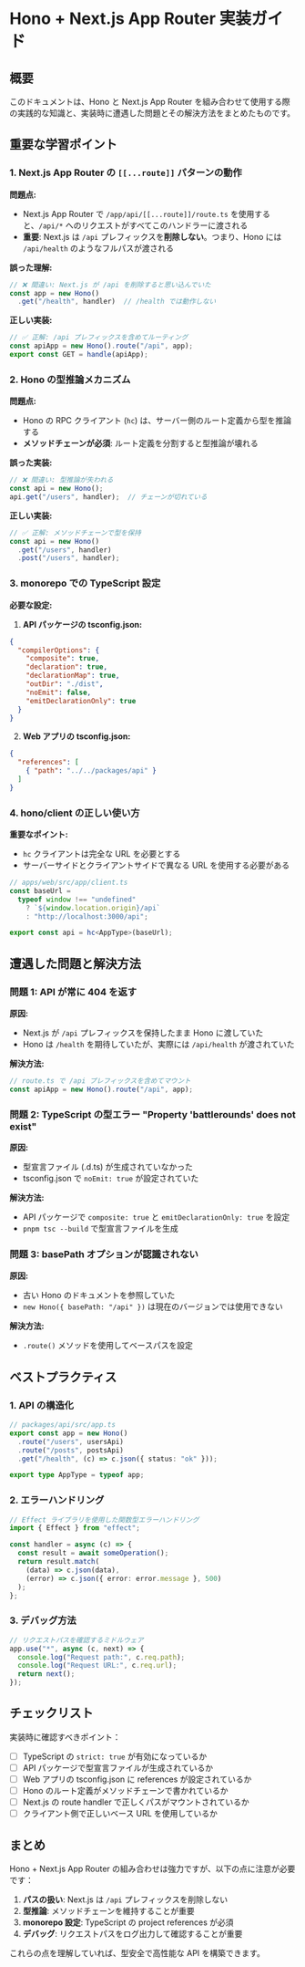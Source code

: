 # Hono + Next.js App Router 実装ガイド

## 概要
このドキュメントは、Hono と Next.js App Router を組み合わせて使用する際の実践的な知識と、実装時に遭遇した問題とその解決方法をまとめたものです。

## 重要な学習ポイント

### 1. Next.js App Router の `[[...route]]` パターンの動作

**問題点:**
- Next.js App Router で `/app/api/[[...route]]/route.ts` を使用すると、`/api/*` へのリクエストがすべてこのハンドラーに渡される
- **重要**: Next.js は `/api` プレフィックスを**削除しない**。つまり、Hono には `/api/health` のようなフルパスが渡される

**誤った理解:**
```typescript
// ❌ 間違い: Next.js が /api を削除すると思い込んでいた
const app = new Hono()
  .get("/health", handler)  // /health では動作しない
```

**正しい実装:**
```typescript
// ✅ 正解: /api プレフィックスを含めてルーティング
const apiApp = new Hono().route("/api", app);
export const GET = handle(apiApp);
```

### 2. Hono の型推論メカニズム

**問題点:**
- Hono の RPC クライアント (`hc`) は、サーバー側のルート定義から型を推論する
- **メソッドチェーンが必須**: ルート定義を分割すると型推論が壊れる

**誤った実装:**
```typescript
// ❌ 間違い: 型推論が失われる
const api = new Hono();
api.get("/users", handler);  // チェーンが切れている
```

**正しい実装:**
```typescript
// ✅ 正解: メソッドチェーンで型を保持
const api = new Hono()
  .get("/users", handler)
  .post("/users", handler);
```

### 3. monorepo での TypeScript 設定

**必要な設定:**

1. **API パッケージの tsconfig.json:**
```json
{
  "compilerOptions": {
    "composite": true,
    "declaration": true,
    "declarationMap": true,
    "outDir": "./dist",
    "noEmit": false,
    "emitDeclarationOnly": true
  }
}
```

2. **Web アプリの tsconfig.json:**
```json
{
  "references": [
    { "path": "../../packages/api" }
  ]
}
```

### 4. hono/client の正しい使い方

**重要なポイント:**
- `hc` クライアントは完全な URL を必要とする
- サーバーサイドとクライアントサイドで異なる URL を使用する必要がある

```typescript
// apps/web/src/app/client.ts
const baseUrl =
  typeof window !== "undefined"
    ? `${window.location.origin}/api`
    : "http://localhost:3000/api";

export const api = hc<AppType>(baseUrl);
```

## 遭遇した問題と解決方法

### 問題 1: API が常に 404 を返す

**原因:** 
- Next.js が `/api` プレフィックスを保持したまま Hono に渡していた
- Hono は `/health` を期待していたが、実際には `/api/health` が渡されていた

**解決方法:**
```typescript
// route.ts で /api プレフィックスを含めてマウント
const apiApp = new Hono().route("/api", app);
```

### 問題 2: TypeScript の型エラー "Property 'battlerounds' does not exist"

**原因:**
- 型宣言ファイル (.d.ts) が生成されていなかった
- tsconfig.json で `noEmit: true` が設定されていた

**解決方法:**
- API パッケージで `composite: true` と `emitDeclarationOnly: true` を設定
- `pnpm tsc --build` で型宣言ファイルを生成

### 問題 3: basePath オプションが認識されない

**原因:**
- 古い Hono のドキュメントを参照していた
- `new Hono({ basePath: "/api" })` は現在のバージョンでは使用できない

**解決方法:**
- `.route()` メソッドを使用してベースパスを設定

## ベストプラクティス

### 1. API の構造化

```typescript
// packages/api/src/app.ts
export const app = new Hono()
  .route("/users", usersApi)
  .route("/posts", postsApi)
  .get("/health", (c) => c.json({ status: "ok" }));

export type AppType = typeof app;
```

### 2. エラーハンドリング

```typescript
// Effect ライブラリを使用した関数型エラーハンドリング
import { Effect } from "effect";

const handler = async (c) => {
  const result = await someOperation();
  return result.match(
    (data) => c.json(data),
    (error) => c.json({ error: error.message }, 500)
  );
};
```

### 3. デバッグ方法

```typescript
// リクエストパスを確認するミドルウェア
app.use("*", async (c, next) => {
  console.log("Request path:", c.req.path);
  console.log("Request URL:", c.req.url);
  return next();
});
```

## チェックリスト

実装時に確認すべきポイント：

- [ ] TypeScript の `strict: true` が有効になっているか
- [ ] API パッケージで型宣言ファイルが生成されているか
- [ ] Web アプリの tsconfig.json に references が設定されているか
- [ ] Hono のルート定義がメソッドチェーンで書かれているか
- [ ] Next.js の route handler で正しくパスがマウントされているか
- [ ] クライアント側で正しいベース URL を使用しているか

## まとめ

Hono + Next.js App Router の組み合わせは強力ですが、以下の点に注意が必要です：

1. **パスの扱い**: Next.js は `/api` プレフィックスを削除しない
2. **型推論**: メソッドチェーンを維持することが重要
3. **monorepo 設定**: TypeScript の project references が必須
4. **デバッグ**: リクエストパスをログ出力して確認することが重要

これらの点を理解していれば、型安全で高性能な API を構築できます。